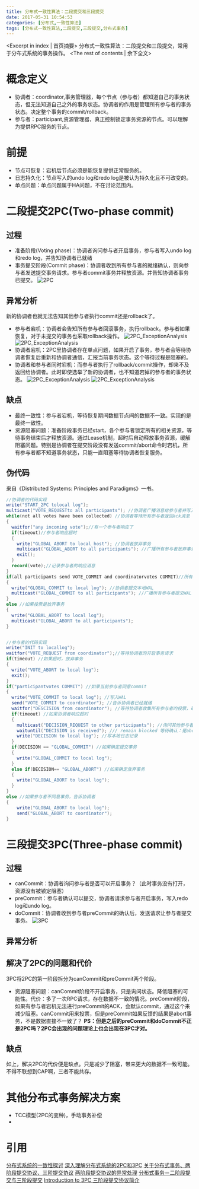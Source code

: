 ```yaml
---
title: 分布式一致性算法：二段提交和三段提交
date: 2017-05-31 10:54:53
categories: [分布式,一致性算法]
tags: [分布式一致性算法,二段提交,三段提交,分布式事务]
---
```

<Excerpt in index | 首页摘要>
分布式一致性算法：二段提交和三段提交，常用于分布式系统的事务操作。<!-- more -->
<The rest of contents | 余下全文>
# 概念定义
- 协调者：coordinator,事务管理器，每个节点（参与者）都知道自己的事务状态，但无法知道自己之外的事务状态。协调者的作用是管理所有参与者的事务状态。决定整个事务的commit/rollback。
- 参与者：participant,资源管理器，真正控制锁定事务资源的节点。可以理解为提供RPC服务的节点。

# 前提
- 节点可恢复：宕机后节点必须是能恢复提供正常服务的。
- 日志持久化：节点写入的undo log和redo log是被认为持久化且不可改变的。
- 单点问题：单点问题属于HA问题，不在讨论范围内。

# 二段提交2PC(Two-phase commit)
## 过程
- 准备阶段(Voting phase)：协调者询问参与者开启事务，参与者写入undo log和redo log，并告知协调者已就绪
- 事务提交阶段(Commit phase)：协调者收到所有参与者的就绪确认，则向参与者发送提交事务请求。参与者commit事务并释放资源。并告知协调者事务已提交。
![2PC](/resources/img/distributed_systems/2PC.png)

## 异常分析
新的协调者也就无法告知其他参与者执行commit还是rollback了。
- 参与者宕机：协调者会告知所有参与者回滚事务，执行rollback。参与者如果恢复，对于未提交的事务也采取rollback操作。
![2PC_ExceptionAnalysis](/resources/img/distributed_systems/2PC_ExceptionAnalysis1.png)
![2PC_ExceptionAnalysis](/resources/img/distributed_systems/2PC_ExceptionAnalysis2.png)
- 协调者宕机：2PC里协调者存在单点问题，如果开启了事务，参与者会等待协调者恢复后重新和协调者通信，汇报当前事务状态。这个等待过程是阻塞的。
- 协调者和参与者同时宕机：而参与者执行了rollback/commit操作，却来不及返回给协调者。此时即使选举了新的协调者，也不知道宕掉的参与者的事务状态。
![2PC_ExceptionAnalysis](/resources/img/distributed_systems/2PC_ExceptionAnalysis3.png)
![2PC_ExceptionAnalysis](/resources/img/distributed_systems/2PC_ExceptionAnalysis4.png)

## 缺点
- 最终一致性：参与者宕机，等待恢复期间数据节点间的数据不一致。实现的是最终一致性。
- 资源阻塞问题：准备阶段事务已经start，各个参与者锁定所有的相关资源，等待事务结束后才释放资源。通过Lease机制，超时后自动释放事务资源，缓解阻塞问题。特别是协调者在提交阶段没有发送commit/abort命令时宕机，所有参与者都不知道事务状态，只能一直阻塞等待协调者恢复服务。

## 伪代码
来自《Distributed Systems: Principles and Paradigms》一书。
```java
//协调者的代码实现
write("START_2PC tolocal log");
multicast("VOTE_REQUESTto all participants"); //协调者广播消息给参与者并写入WAL
while(not all votes have been collected) //协调者等待所有参与者返回ack消息
{
  waitfor("any incoming vote");//有一个参与者响应了
  if(timeout)//参与者响应超时
  {
    write("GLOBAL_ABORT to local host"); //协调者放弃事务
    multicast("GLOBAL_ABORT to all participants"); //广播所有参与者放弃事务
    exit();
  }
  record(vote);//记录参与者的响应消息
}
if(all participants send VOTE_COMMIT and coordinatorvotes COMMIT)//所有参与者同意提交事务，并且协调者确定应提交事务
{
  write("GLOBAL_COMMIT to local log"); //协调者提交本地WAL
  multicast("GLOBAL_COMMIT to all participants"); //广播所有参与者提交WAL
}
else //如果投票是放弃事务
{
  write("GLOBAL_ABORT to local log");
  multicast("GLOBAL_ABORT to all participants");
}


//参与者的代码实现
write("INIT to locallog");
waitfor("VOTE_REQUEST from coordinator");//等待协调者的开启事务请求
if(timeout) //如果超时，放弃事务
{
  write("VOTE_ABORT to local log");
  exit();
}
if("participantvotes COMMIT") //如果当前参与者同意commit
{
  write("VOTE_COMMIT to local log"); //写入WAL
  send("VOTE_COMMIT to coordinator"); //告诉协调者已经就绪
  waitfor("DESCISION from coordinator"); //等待协调者收集所有参与者的投票，确认是abort or commit
  if(timeout) //如果协调者响应超时
  {
    multicast("DECISION_REQUEST to other participants"); //询问其他参与者的事务状态
    waituntil("DECISION is received"); /// remain blocked 等待确认：是abort or commit
    write("DECISION to local log"); //写本地日志记录
  }
  if(DECISION == "GLOBAL_COMMIT") //如果确定提交事务
  {
    write("GLOBAL_COMMIT to local log");
  }
  else if(DECISION== "GLOBAL_ABORT") //如果确定放弃事务
  {
    write("GLOBAL_ABORT to local log");
  }
}
else //如果参与者不同意事务，告诉协调者
{
    write("GLOBAL_ABORT to local log");
    send("GLOBAL_ABORT to coordinator");
}
```

# 三段提交3PC(Three-phase commit)
## 过程
- canCommit：协调者询问参与者是否可以开启事务？（此时事务没有打开，资源没有被锁定阻塞）
- preCommit：参与者确认可以提交，协调者请求参与者开启事务，写入redo log和undo log。
- doCommit：协调者收到参与者preCommit的确认后，发送请求让参与者提交事务。
![3PC](/resources/img/distributed_systems/3PC.png)

## 异常分析


## 解决了2PC的问题和代价
3PC将2PC的第一阶段拆分为canCommit和preCommit两个阶段。
- 资源阻塞问题：canCommit阶段不开启事务，只是询问状态。降低阻塞的可能性。代价：多了一次RPC请求，存在数据不一致的情况。preCommit阶段，如果有参与者宕机无法进行preCommit的ACK，会默认commit，通过这个来减少阻塞。canCommit用来投票，但是preCommit如果反馈的结果是abort事务，不是数据直接不一致了？
**PS：但是之后的preCommit和doCommit不正是2PC吗？2PC会出现的问题理论上也会出现在3PC才对。**

## 缺点
如上，解决2PC的代价便是缺点。只是减少了阻塞，带来更大的数据不一致可能。
不得不联想到CAP啊，三者不能共存。



# 其他分布式事务解决方案
- TCC模型(2PC的变种)，手动事务补偿
-

# 引用
[分布式系统的一致性探讨](http://blog.jobbole.com/95618/)
[深入理解分布式系统的2PC和3PC](https://coderknock.com/blog/2016/12/18/PC.html)
[关于分布式事务、两阶段提交协议、三阶提交协议](http://blog.jobbole.com/95632/)
[两阶段提交协议的异常处理](http://blog.csdn.net/forever_wind/article/details/37506027)
[分布式事务－二阶段提交与三阶段提交](http://blog.csdn.net/whycold/article/details/47702133)
[Introduction to 3PC 三阶段提交协议简介](http://csruiliu.github.io/blog/2016/05/30/intro_3PC/)
